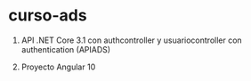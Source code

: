 # curso-ads
1) API .NET Core 3.1 con authcontroller y usuariocontroller con authentication (APIADS)

2) Proyecto Angular 10
